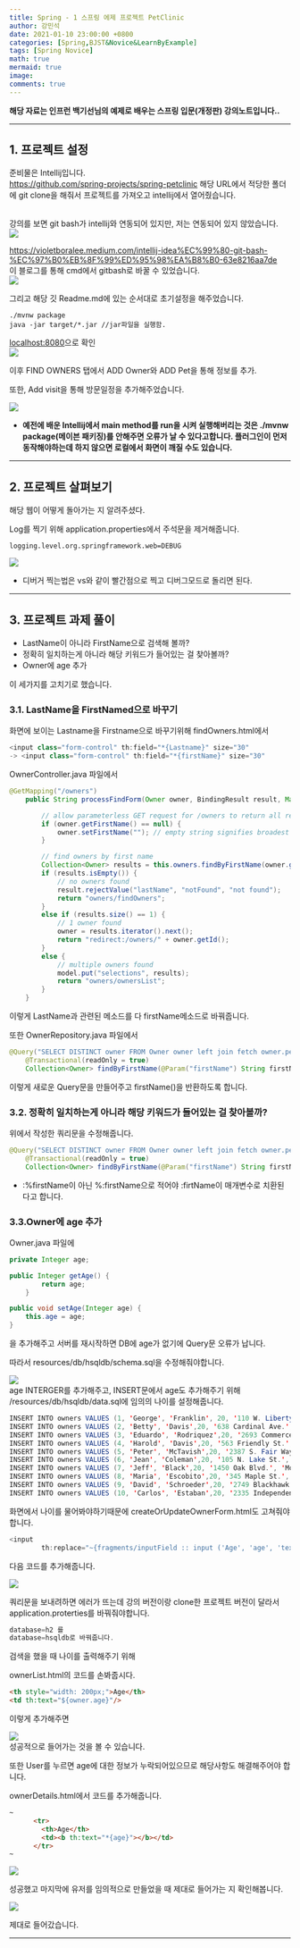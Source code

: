 ```yaml
---
title: Spring - 1 스프링 에제 프로젝트 PetClinic
author: 강민석
date: 2021-01-10 23:00:00 +0800
categories: [Spring,BJST&Novice&LearnByExample]
tags: [Spring Novice]
math: true
mermaid: true
image: 
comments: true
---
```


**해당 자료는 인프런 백기선님의 예제로 배우는 스프링 입문(개정판) 강의노트입니다..**

-----

## **1. 프로젝트 설정** ##

준비물은 Intellij입니다.  
<https://github.com/spring-projects/spring-petclinic> 해당 URL에서 적당한 폴더에 git clone을 해줘서 프로젝트를 가져오고 intellij에서 열어줬습니다.  
<br>

강의를 보면 git bash가 intellij와 연동되어 있지만, 저는 연동되어 있지 않았습니다.  
![](/assets/img/sample/Spring/bjs_Spring/C1/terminal.JPG)  

<https://violetboralee.medium.com/intellij-idea%EC%99%80-git-bash-%EC%97%B0%EB%8F%99%ED%95%98%EA%B8%B0-63e8216aa7de>  
이 블로그를 통해 cmd에서 gitbash로 바꿀 수 있었습니다.  
![](/assets/img/sample/Spring/bjs_Spring/C1/terminal2.JPG)  

그리고 해당 깃 Readme.md에 있는 순서대로 초기설정을 해주었습니다.

```console
./mvnw package
java -jar target/*.jar //jar파일을 실행함.
```
<localhost:8080>으로 확인  
![](/assets/img/sample/Spring/bjs_Spring/C1/local.JPG)  

이후 FIND OWNERS 탭에서 ADD Owner와 ADD Pet을 통해 정보를 추가.  

또한, Add visit을 통해 방문일정을 추가해주었습니다.

![](/assets/img/sample/Spring/bjs_Spring/C1/result.JPG)  

- **예전에 배운 Intellij에서 main method를 run을 시켜 실행해버리는 것은 ./mvnw package(메이븐 패키징)를 안해주면 오류가 날 수 있다고합니다. 플러그인이 먼저 동작해야하는데 하지 않으면 로컬에서 화면이 깨질 수도 있습니다.**


-----

## **2. 프로젝트 살펴보기** ##

해당 웹이 어떻게 돌아가는 지 알려주셨다.

Log를 찍기 위해 application.properties에서 주석문을 제거해줍니다.
```console
logging.level.org.springframework.web=DEBUG
```
![](/assets/img/sample/Spring/bjs_Spring/C1/ju.JPG)  

- 디버거 찍는법은 vs와 같이 빨간점으로 찍고 디버그모드로 돌리면 된다.


-----

## **3. 프로젝트 과제 풀이** ##

- LastName이 아니라 FirstName으로 검색해 볼까?
- 정확히 일치하는게 아니라 해당 키워드가 들어있는 걸 찾아볼까?
- Owner에 age 추가

이 세가지를 고치기로 했습니다.

### **3.1. LastName을 FirstNamed으로 바꾸기** ###

화면에 보이는 Lastname을 Firstname으로 바꾸기위해 findOwners.html에서 
```java
<input class="form-control" th:field="*{Lastname}" size="30" 
-> <input class="form-control" th:field="*{firstName}" size="30"
```

OwnerController.java 파일에서

```java
@GetMapping("/owners")
	public String processFindForm(Owner owner, BindingResult result, Map<String, Object> model) {

		// allow parameterless GET request for /owners to return all records
		if (owner.getFirstName() == null) {
			owner.setFirstName(""); // empty string signifies broadest possible search
		}

		// find owners by first name
		Collection<Owner> results = this.owners.findByFirstName(owner.getFirstName());
		if (results.isEmpty()) {
			// no owners found
			result.rejectValue("lastName", "notFound", "not found");
			return "owners/findOwners";
		}
		else if (results.size() == 1) {
			// 1 owner found
			owner = results.iterator().next();
			return "redirect:/owners/" + owner.getId();
		}
		else {
			// multiple owners found
			model.put("selections", results);
			return "owners/ownersList";
		}
	}
```
이렇게 LastName과 관련된 메소드를 다 firstName메소드로 바꿔줍니다.  

또한 OwnerRepository.java 파일에서

```java
@Query("SELECT DISTINCT owner FROM Owner owner left join fetch owner.pets WHERE owner.firstName LIKE :firstName%")
	@Transactional(readOnly = true)
	Collection<Owner> findByFirstName(@Param("firstName") String firstName);
```
이렇게 새로운 Query문을 만들어주고 firstName()을 반환하도록 합니다.  

### **3.2. 정확히 일치하는게 아니라 해당 키워드가 들어있는 걸 찾아볼까?** ###

위에서 작성한 쿼리문을 수정해줍니다.  

```java
@Query("SELECT DISTINCT owner FROM Owner owner left join fetch owner.pets WHERE owner.firstName LIKE %:firstName")
	@Transactional(readOnly = true)
	Collection<Owner> findByFirstName(@Param("firstName") String firstName);
```

- :%firstName이 아닌 %:firstName으로 적어야 :firtName이 매개변수로 치환된다고 합니다.  

### **3.3.Owner에 age 추가** ###


Owner.java 파일에  
```java
private Integer age;

public Integer getAge() {
		return age;
	}

public void setAge(Integer age) {
    this.age = age;
}
```
을  추가해주고 서버를 재시작하면 DB에 age가 없기에 Query문 오류가 납니다.  

따라서 resources/db/hsqldb/schema.sql을 수정해줘야합니다.    

![](/assets/img/sample/Spring/bjs_Spring/C1/db.JPG)  
age INTERGER를 추가해주고, INSERT문에서 age도 추가해주기 위해 /resources/db/hsqldb/data.sql에 임의의 나이를 설정해줍니다.

```java
INSERT INTO owners VALUES (1, 'George', 'Franklin', 20, '110 W. Liberty St.', 'Madison', '6085551023');
INSERT INTO owners VALUES (2, 'Betty', 'Davis',20, '638 Cardinal Ave.', 'Sun Prairie', '6085551749');
INSERT INTO owners VALUES (3, 'Eduardo', 'Rodriquez',20, '2693 Commerce St.', 'McFarland', '6085558763');
INSERT INTO owners VALUES (4, 'Harold', 'Davis',20, '563 Friendly St.', 'Windsor', '6085553198');
INSERT INTO owners VALUES (5, 'Peter', 'McTavish',20, '2387 S. Fair Way', 'Madison', '6085552765');
INSERT INTO owners VALUES (6, 'Jean', 'Coleman',20, '105 N. Lake St.', 'Monona', '6085552654');
INSERT INTO owners VALUES (7, 'Jeff', 'Black',20, '1450 Oak Blvd.', 'Monona', '6085555387');
INSERT INTO owners VALUES (8, 'Maria', 'Escobito',20, '345 Maple St.', 'Madison', '6085557683');
INSERT INTO owners VALUES (9, 'David', 'Schroeder',20, '2749 Blackhawk Trail', 'Madison', '6085559435');
INSERT INTO owners VALUES (10, 'Carlos', 'Estaban',20, '2335 Independence La.', 'Waunakee', '6085555487');
```

화면에서 나이를 물어봐야하기때문에 createOrUpdateOwnerForm.html도 고쳐줘야합니다.  

```java
<input
        th:replace="~{fragments/inputField :: input ('Age', 'age', 'text')}" />
```
다음 코드를 추가해줍니다.  

![](/assets/img/sample/Spring/bjs_Spring/C1/age.JPG)  

쿼리문을 보내려하면 에러가 뜨는데 강의 버전이랑 clone한 프로젝트 버전이 달라서 application.proterties를 바꿔줘야합니다.
```java
database=h2 를
database=hsqldb로 바꿔줍니다.
```

검색을 했을 때 나이를 출력해주기 위해 

ownerList.html의 코드를 손봐줍시다.

```html
<th style="width: 200px;">Age</th>
<td th:text="${owner.age}"/>
```
이렇게 추가해주면

![](/assets/img/sample/Spring/bjs_Spring/C1/result2.JPG)  
성공적으로 들어가는 것을 볼 수 있습니다.  

또한 User를 누르면 age에 대한 정보가 누락되어있으므로 해당사항도 해결해주어야 합니다.

ownerDetails.html에서 코드를 추가해줍니다.

```html
~
      <tr>
        <th>Age</th>
        <td><b th:text="*{age}"></b></td>
      </tr>
~
```

![](/assets/img/sample/Spring/bjs_Spring/C1/result3.JPG)  

성공했고 마지막에 유저를 임의적으로 만들었을 때 제대로 들어가는 지 확인해봅니다.  

![](/assets/img/sample/Spring/bjs_Spring/C1/result4.JPG)  

제대로 들어갔습니다.  

-----

